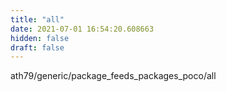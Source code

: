 ```yaml
---
title: "all"
date: 2021-07-01 16:54:20.608663
hidden: false
draft: false
---
```


ath79/generic/package_feeds_packages_poco/all

